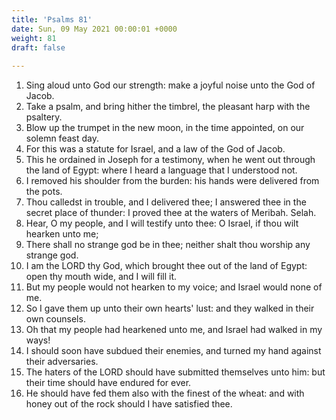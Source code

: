 ```yaml
---
title: 'Psalms 81'
date: Sun, 09 May 2021 00:00:01 +0000
weight: 81
draft: false
  
---
```


1. Sing aloud unto God our strength: make a joyful noise unto the God of Jacob.
2. Take a psalm, and bring hither the timbrel, the pleasant harp with the psaltery.
3. Blow up the trumpet in the new moon, in the time appointed, on our solemn feast day.
4. For this was a statute for Israel, and a law of the God of Jacob.
5. This he ordained in Joseph for a testimony, when he went out through the land of Egypt: where I heard a language that I understood not.
6. I removed his shoulder from the burden: his hands were delivered from the pots.
7. Thou calledst in trouble, and I delivered thee; I answered thee in the secret place of thunder: I proved thee at the waters of Meribah. Selah.
8. Hear, O my people, and I will testify unto thee: O Israel, if thou wilt hearken unto me;
9. There shall no strange god be in thee; neither shalt thou worship any strange god.
10. I am the LORD thy God, which brought thee out of the land of Egypt: open thy mouth wide, and I will fill it.
11. But my people would not hearken to my voice; and Israel would none of me.
12. So I gave them up unto their own hearts' lust: and they walked in their own counsels.
13. Oh that my people had hearkened unto me, and Israel had walked in my ways!
14. I should soon have subdued their enemies, and turned my hand against their adversaries.
15. The haters of the LORD should have submitted themselves unto him: but their time should have endured for ever.
16. He should have fed them also with the finest of the wheat: and with honey out of the rock should I have satisfied thee.
